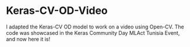 # Keras-CV-OD-Video
I adapted the Keras-CV OD model to work on a video using Open-CV. The code was showcased in the Keras Community Day MLAct Tunisia Event, and now here it is! 
